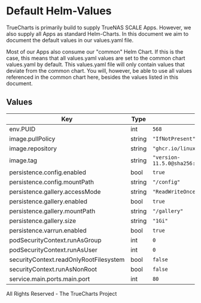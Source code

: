 # Default Helm-Values

TrueCharts is primarily build to supply TrueNAS SCALE Apps.
However, we also supply all Apps as standard Helm-Charts. In this document we aim to document the default values in our values.yaml file.

Most of our Apps also consume our "common" Helm Chart.
If this is the case, this means that all values.yaml values are set to the common chart values.yaml by default. This values.yaml file will only contain values that deviate from the common chart.
You will, however, be able to use all values referenced in the common chart here, besides the values listed in this document.

## Values

| Key | Type | Default | Description |
|-----|------|---------|-------------|
| env.PUID | int | `568` |  |
| image.pullPolicy | string | `"IfNotPresent"` |  |
| image.repository | string | `"ghcr.io/linuxserver/piwigo"` |  |
| image.tag | string | `"version-11.5.0@sha256:13aa1206583cf5ff5d20c6d9b0738bcf5de6907b27e96c334ff5e3b716e959d9"` |  |
| persistence.config.enabled | bool | `true` |  |
| persistence.config.mountPath | string | `"/config"` |  |
| persistence.gallery.accessMode | string | `"ReadWriteOnce"` |  |
| persistence.gallery.enabled | bool | `true` |  |
| persistence.gallery.mountPath | string | `"/gallery"` |  |
| persistence.gallery.size | string | `"1Gi"` |  |
| persistence.varrun.enabled | bool | `true` |  |
| podSecurityContext.runAsGroup | int | `0` |  |
| podSecurityContext.runAsUser | int | `0` |  |
| securityContext.readOnlyRootFilesystem | bool | `false` |  |
| securityContext.runAsNonRoot | bool | `false` |  |
| service.main.ports.main.port | int | `80` |  |

All Rights Reserved - The TrueCharts Project
